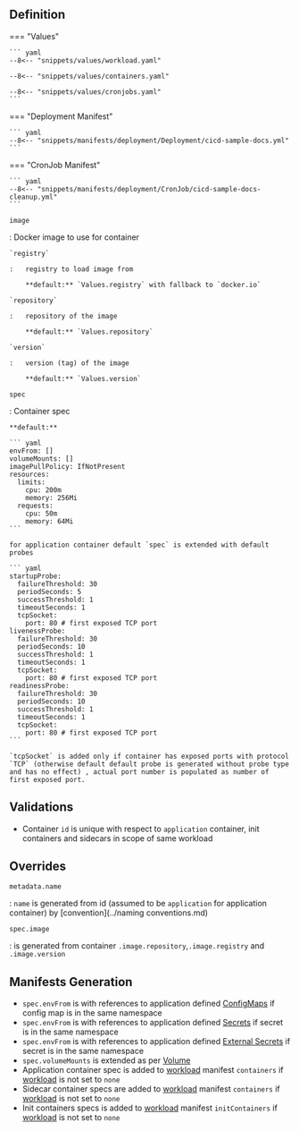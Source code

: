## Definition


=== "Values"

    ``` yaml
    --8<-- "snippets/values/workload.yaml"

    --8<-- "snippets/values/containers.yaml"

    --8<-- "snippets/values/cronjobs.yaml"
    ```



=== "Deployment Manifest"

    ``` yaml
    --8<-- "snippets/manifests/deployment/Deployment/cicd-sample-docs.yml"
    ```

=== "CronJob Manifest"

    ``` yaml
    --8<-- "snippets/manifests/deployment/CronJob/cicd-sample-docs-cleanup.yml"
    ```

`image`    

:   Docker image to use for container

    `registry`

    :   registry to load image from 

        **default:** `Values.registry` with fallback to `docker.io`

    `repository`

    :   repository of the image

        **default:** `Values.repository`

    `version`

    :   version (tag) of the image

        **default:** `Values.version` 


`spec`

:   Container spec

    **default:**
     
    ``` yaml
    envFrom: []
    volumeMounts: []
    imagePullPolicy: IfNotPresent
    resources:
      limits:
        cpu: 200m
        memory: 256Mi
      requests:
        cpu: 50m
        memory: 64Mi
    ```

    for application container default `spec` is extended with default probes

    ``` yaml
    startupProbe:
      failureThreshold: 30
      periodSeconds: 5
      successThreshold: 1
      timeoutSeconds: 1
      tcpSocket:
        port: 80 # first exposed TCP port
    livenessProbe:
      failureThreshold: 30
      periodSeconds: 10
      successThreshold: 1
      timeoutSeconds: 1
      tcpSocket:
        port: 80 # first exposed TCP port
    readinessProbe:
      failureThreshold: 30
      periodSeconds: 10
      successThreshold: 1
      timeoutSeconds: 1    
      tcpSocket:
        port: 80 # first exposed TCP port
    ```

    `tcpSocket` is added only if container has exposed ports with protocol `TCP` (otherwise default default probe is generated without probe type and has no effect) , actual port number is populated as number of first exposed port. 
     


## Validations

- Container `id` is unique with respect to `application` container, init containers and sidecars in scope of same workload


## Overrides

`metadata.name`

:   `name` is generated from id (assumed to be `application` for application container) by [convention](../naming conventions.md)
 
`spec.image`

: is generated from container  `.image.repository`,`.image.registry` and `.image.version`


## Manifests Generation 

- `spec.envFrom`  is with references to application defined [ConfigMaps](../Resources/external-secret.md) if config map is in the same namespace
- `spec.envFrom`  is with references to application defined [Secrets](../Resources/secret.md) if secret is in the same namespace
- `spec.envFrom`  is with references to application defined [External Secrets](../Resources/external-secret.md) if secret is in the same namespace
- `spec.volumeMounts`  is extended as per [Volume](./volumes.md)
- Application container spec is added to [workload](../index.md#workload) manifest `containers` if  [workload](../index.md#workload) is not set to `none`
- Sidecar container specs are added to [workload](../index.md#workload) manifest `containers` if  [workload](../index.md#workload) is not set to `none`
- Init containers specs is added to [workload](../index.md#workload) manifest `initContainers` if  [workload](../index.md#workload) is not set to `none`
